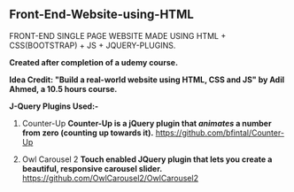 ## Front-End-Website-using-HTML
FRONT-END SINGLE PAGE WEBSITE MADE USING HTML + CSS(BOOTSTRAP) + JS + JQUERY-PLUGINS. 

**Created after completion of a udemy course.**

**Idea Credit: "Build a real-world website using HTML, CSS and JS" by Adil Ahmed, a 10.5 hours course.**

**J-Query Plugins Used:-**
1. Counter-Up
__Counter-Up is a jQuery plugin that *animates* a number from zero (counting up towards it).__
https://github.com/bfintal/Counter-Up

2.  Owl Carousel 2
__Touch enabled JQuery plugin that lets you create a beautiful, responsive carousel slider.__
https://github.com/OwlCarousel2/OwlCarousel2
